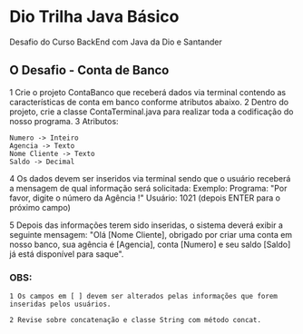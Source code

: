 # Dio Trilha Java Básico

 Desafio do Curso BackEnd com Java da Dio e Santander

## O Desafio - Conta de Banco

1 Crie o projeto ContaBanco que receberá dados via terminal contendo as características de conta em banco conforme atributos abaixo.
2 Dentro do projeto, crie a classe ContaTerminal.java para realizar toda a codificação do nosso programa.
3 Atributos:

    Numero -> Inteiro
    Agencia -> Texto
    Nome Cliente -> Texto
    Saldo -> Decimal

4 Os dados devem ser inseridos via terminal sendo que o usuário receberá a mensagem de qual informação será solicitada:
    Exemplo:
    Programa: "Por favor, digite o número da Agência !"
    Usuário: 1021 (depois ENTER para o próximo campo)

5 Depois das informações terem sido inseridas, o sistema deverá exibir a seguinte mensagem:
    "Olá [Nome Cliente], obrigado por criar uma conta em nosso banco, sua agência é [Agencia], conta [Numero] e seu saldo [Saldo] já está disponível para saque".

### OBS:

    1 Os campos em [ ] devem ser alterados pelas informações que forem inseridas pelos usuários.

    2 Revise sobre concatenação e classe String com método concat.
